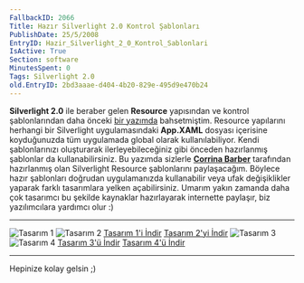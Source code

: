 ```yaml
---
FallbackID: 2066
Title: Hazır Silverlight 2.0 Kontrol Şablonları
PublishDate: 25/5/2008
EntryID: Hazir_Silverlight_2_0_Kontrol_Sablonlari
IsActive: True
Section: software
MinutesSpent: 0
Tags: Silverlight 2.0
old.EntryID: 2bd3aaae-d404-4b20-829e-495d9e470b24
---
```

**Silverlight 2.0** ile beraber gelen **Resource** yapısından ve kontrol
şablonlarından daha önceki [bir
yazımda](http://daron.yondem.com/tr/post/64891675-eba7-4cad-88a5-70cb3d148993)
bahsetmiştim. Resource yapılarını herhangi bir Silverlight
uygulamasındaki **App.XAML** dosyası içerisine koyduğunuzda tüm
uygulamada global olarak kullanılabiliyor. Kendi şablonlarınızı
oluşturarak ilerleyebileceğiniz gibi önceden hazırlanmış şablonlar da
kullanabilirsiniz. Bu yazımda sizlerle **[Corrina
Barber](http://blogs.msdn.com/corrinab/)** tarafından hazırlanmış olan
Silverlight Resource şablonlarını paylaşacağım. Böylece hazır şablonları
doğrudan uygulamanızda kullanabilir veya ufak değişiklikler yaparak
farklı tasarımlara yelken açabilirsiniz. Umarım yakın zamanda daha çok
tasarımcı bu şekilde kaynaklar hazırlayarak internette paylaşır, biz
yazılımcılara yardımcı olur :)

  ----------------------------------------------------------------------------- ------------------------------------------------------------------------------
  ![Tasarım 1](http://cdn.daron.yondem.com/assets/2066/24052008_1.png)          ![Tasarım 2](http://cdn.daron.yondem.com/assets/2066/24052008_2.png)
  [Tasarım 1'i İndir](http://cdn.daron.yondem.com/assets/2066/24052008_1.zip)   [Tasarım 2'yi İndir](http://cdn.daron.yondem.com/assets/2066/24052008_2.zip)
  ![Tasarım 3](http://cdn.daron.yondem.com/assets/2066/24052008_3.png)          ![Tasarım 4](http://cdn.daron.yondem.com/assets/2066/24052008_4.png)
  [Tasarım 3'ü İndir](http://cdn.daron.yondem.com/assets/2066/24052008_3.zip)   [Tasarım 4'ü İndir](http://cdn.daron.yondem.com/assets/2066/24052008_4.zip)
  ----------------------------------------------------------------------------- ------------------------------------------------------------------------------

Hepinize kolay gelsin ;)


